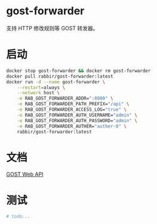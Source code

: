 # gost-forwarder
支持 HTTP 修改规则等 GOST 转发器。

# 启动
```bash
docker stop gost-forwarder && docker rm gost-forwarder
docker pull rabbir/gost-forwarder:latest
docker run -d --name gost-forwarder \
    --restart=always \
    --network host \
    -e RAB_GOST_FORWARDER_ADDR=":8000" \
    -e RAB_GOST_FORWARDER_PATH_PREFIX="/api" \
    -e RAB_GOST_FORWARDER_ACCESS_LOG="true" \
    -e RAB_GOST_FORWARDER_AUTH_USERNAME="admin" \
    -e RAB_GOST_FORWARDER_AUTH_PASSWORD="admin" \
    -e RAB_GOST_FORWARDER_AUTHER="auther-0" \
    rabbir/gost-forwarder:latest
```

# 文档
[GOST Web API](https://gost.run/swagger-ui/)

# 测试
```bash
# todo...
```